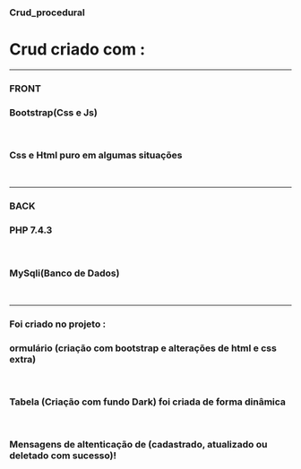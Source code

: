 ### Crud_procedural

<h1><b>Crud criado com :<b></h1>

<hr>

### FRONT
<h3>Bootstrap(Css e Js)</h3>
</br>
<h3>Css e Html puro em algumas situações</h3>
</br>

<hr>

### BACK
<h3>PHP 7.4.3</h3>
<br>
 <h3>MySqli(Banco de Dados)</h3>
 <br>

 <hr>
 
### Foi criado no projeto :
<h3>ormulário (criação com bootstrap e alterações de html e css extra)</h3>
<br>
<h3>Tabela (Criação com fundo Dark) foi criada de forma dinâmica</h3>
<br>
<h3>Mensagens de altenticação de (cadastrado, atualizado ou deletado com sucesso)!</h3>
<br>

